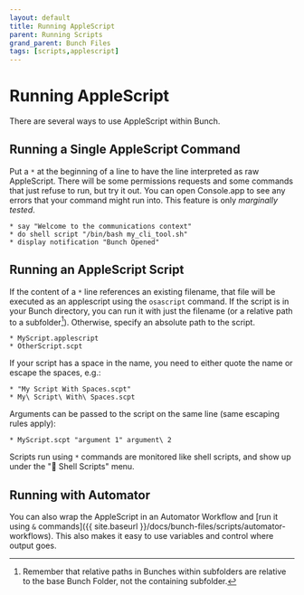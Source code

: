 ```yaml
---
layout: default
title: Running AppleScript
parent: Running Scripts
grand_parent: Bunch Files
tags: [scripts,applescript]
---
```

# Running AppleScript

There are several ways to use AppleScript within Bunch.

## Running a Single AppleScript Command

Put a `*` at the beginning of a line to have the line interpreted as raw AppleScript. There will be some permissions requests and some commands that just refuse to run, but try it out. You can open Console.app to see any errors that your command might run into. This feature is only *marginally tested*.

```bunch
* say "Welcome to the communications context"
* do shell script "/bin/bash my_cli_tool.sh" 
* display notification "Bunch Opened"
```

## Running an AppleScript Script

If the content of a `*` line references an existing filename, that file will be executed as an applescript using the `osascript` command. If the script is in your Bunch directory, you can run it with just the filename (or a relative path to a subfolder[^relative]). Otherwise, specify an absolute path to the script.

[^relative]: Remember that relative paths in Bunches within subfolders are relative to the base Bunch Folder, not the containing subfolder.

```bunch
* MyScript.applescript
* OtherScript.scpt
```

If your script has a space in the name, you need to either quote the name or escape the spaces, e.g.:

```bunch
* "My Script With Spaces.scpt"
* My\ Script\ With\ Spaces.scpt
```

Arguments can be passed to the script on the same line (same escaping rules apply):

```bunch
* MyScript.scpt "argument 1" argument\ 2
```

Scripts run using `*` commands are monitored like shell scripts, and show up under the "🔴 Shell Scripts" menu.

## Running with Automator

You can also wrap the AppleScript in an Automator Workflow and [run it using `&` commands]({{ site.baseurl }}/docs/bunch-files/scripts/automator-workflows). This also makes it easy to use variables and control where output goes.


